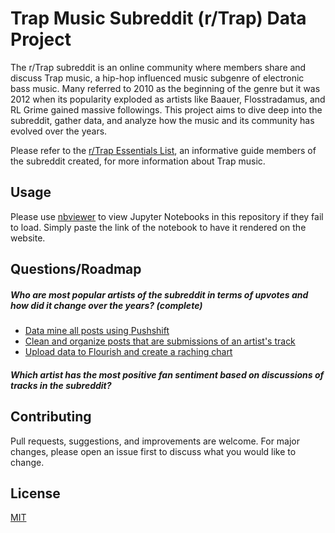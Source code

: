 # Trap Music Subreddit (r/Trap) Data Project

The r/Trap subreddit is an online community where members share and discuss Trap music, 
a hip-hop influenced music subgenre of electronic bass music. Many referred to 2010 as the 
beginning of the genre but it was 2012 when its popularity exploded as artists like
Baauer, Flosstradamus, and RL Grime gained massive followings.  This project aims to dive deep into the subreddit, 
gather data, and analyze how the music and its community has evolved over the years. 

Please refer to the [r/Trap Essentials List](https://rtrap.org/), an informative guide members of the subreddit created,
for more information about Trap music. 

## Usage

Please use [nbviewer](https://nbviewer.jupyter.org/) to view Jupyter Notebooks in this repository if they fail to load.
Simply paste the link of the notebook to have it rendered on the website.

## Questions/Roadmap

##### Who are most popular artists of the subreddit in terms of upvotes and how did it change over the years? (complete)
* [Data mine all posts using Pushshift](https://rtrap.org/)
* [Clean and organize posts that are submissions of an artist's track](https://rtrap.org/)
* [Upload data to Flourish and create a raching chart](https://rtrap.org/)
##### Which artist has the most positive fan sentiment based on discussions of tracks in the subreddit?

## Contributing
Pull requests, suggestions, and improvements are welcome. For major changes, please open an issue first to 
discuss what you would like to change.

## License
[MIT](https://choosealicense.com/licenses/mit/)